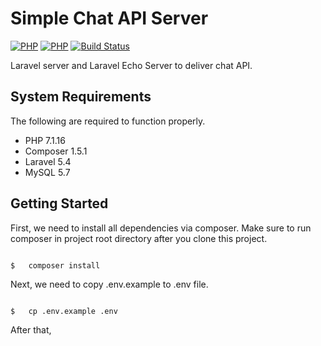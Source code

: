 # Simple Chat API Server

[![PHP](https://img.shields.io/badge/php-7.1.16-blue.svg?style=flat-square)](http://php.net/releases/7_1_16.php)
[![PHP](https://img.shields.io/badge/laravel-5.4-blue.svg?style=flat-square)](https://laravel.com/docs/5.4/releases)
[![Build Status](https://travis-ci.org/DanielHenry/simple-chat-api-server.svg?branch=master)](https://travis-ci.org/DanielHenry/simple-chat-api-server)

Laravel server and Laravel Echo Server to deliver chat API.

## System Requirements

The following are required to function properly.

*   PHP 7.1.16
*   Composer 1.5.1
*   Laravel 5.4
*   MySQL 5.7

## Getting Started

First, we need to install all dependencies via composer. Make sure to run composer in project root directory after you clone this project.

``` shell

$   composer install

```

Next, we need to copy .env.example to .env file.

``` shell

$   cp .env.example .env

```

After that, 